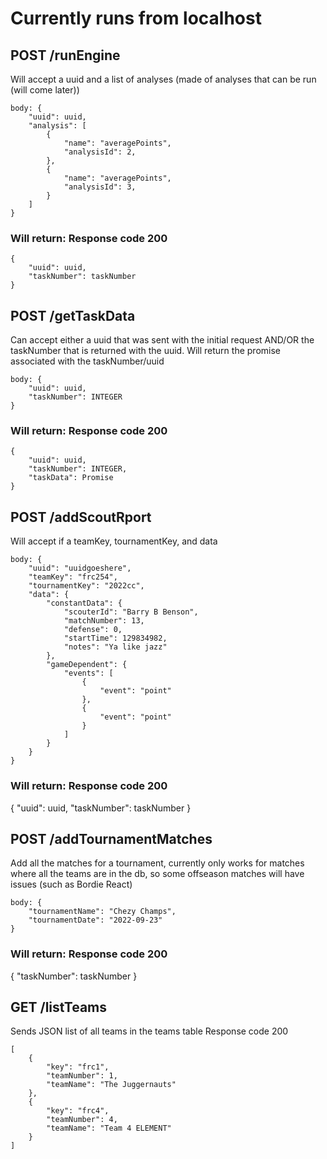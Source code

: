 # Currently runs from localhost

## POST /runEngine
Will accept a uuid and a list of analyses (made of analyses that can be run (will come later))
```
body: {
    "uuid": uuid,
    "analysis": [
        {
            "name": "averagePoints",
            "analysisId": 2,
        },
        {
            "name": "averagePoints",
            "analysisId": 3,
        }
    ]
}
```
### Will return: Response code 200
```
{
    "uuid": uuid,
    "taskNumber": taskNumber
}
```

## POST /getTaskData
Can accept either a uuid that was sent with the initial request AND/OR the taskNumber that is returned with the uuid. Will return the promise associated with the taskNumber/uuid
```
body: {
    "uuid": uuid,
    "taskNumber": INTEGER
}
```
### Will return: Response code 200
```
{
    "uuid": uuid,
    "taskNumber": INTEGER,
    "taskData": Promise
}
```

## POST /addScoutRport
Will accept if a teamKey, tournamentKey, and data
```
body: {
    "uuid": "uuidgoeshere",
    "teamKey": "frc254",
    "tournamentKey": "2022cc",
    "data": {
        "constantData": {
            "scouterId": "Barry B Benson",
            "matchNumber": 13,
            "defense": 0,
            "startTime": 129834982,
            "notes": "Ya like jazz"
        },
        "gameDependent": {
            "events": [
                {
                    "event": "point"
                },
                {
                    "event": "point"
                }
            ]
        }
    }
}
```
### Will return: Response code 200
{
    "uuid": uuid,
    "taskNumber": taskNumber
}

## POST /addTournamentMatches
Add all the matches for a tournament, currently only works for matches where all the teams are in the db, so some offseason matches will have issues (such as Bordie React)
```
body: {
    "tournamentName": "Chezy Champs",
    "tournamentDate": "2022-09-23"
}
```
### Will return: Response code 200
{
    "taskNumber": taskNumber
}

## GET /listTeams
Sends JSON list of all teams in the teams table
Response code 200
```
[
    {
        "key": "frc1",
        "teamNumber": 1,
        "teamName": "The Juggernauts"
    },
    {
        "key": "frc4",
        "teamNumber": 4,
        "teamName": "Team 4 ELEMENT"
    }
]
```